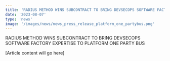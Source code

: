 ```yaml
---
title: 'RADIUS METHOD WINS SUBCONTRACT TO BRING DEVSECOPS SOFTWARE FACTORY EXPERTISE TO PLATFORM ONE PARTY BUS'
date: '2023-08-07'
type: 'news'
image: '/images/news/news_press_release_platform_one_partybus.png'
---
```


RADIUS METHOD WINS SUBCONTRACT TO BRING DEVSECOPS SOFTWARE FACTORY EXPERTISE TO PLATFORM ONE PARTY BUS

[Article content will go here] 
